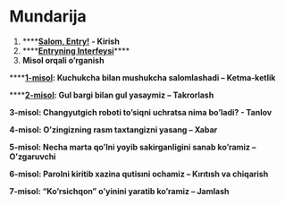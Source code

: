 # Mundarija

1. \*\*\*\*[**Salom, Entry!**](salom-entry.md) **- Kirish**
2. \*\*\*\*[**Entryning Interfeysi**](entryning-interfeysi.md)\*\*\*\*
3.  **Misol orqali o’rganish**

   \*\*\*\*[**1-misol**](1-misol_ketma-ketlik.md)**: Kuchukcha bilan mushukcha salomlashadi – Ketma-ketlik**

   \*\*\*\*[**2-misol**](2-misol_-takrorlash.md)**: Gul bargi bilan gul yasaymiz – Takrorlash**

   **3-misol: Changyutgich roboti to’siqni uchratsa nima bo’ladi? - Tanlov**

   **4-misol: O’zingizning rasm taxtangizni yasang – Xabar**

   **5-misol: Necha marta qo’lni yoyib sakirganligini sanab ko’ramiz – O’zgaruvchi** 

   **6-misol: Parolni kiritib xazina qutisıni ochamiz – Kırıtısh va chiqarish**

   **7-misol: “Ko’rsichqon” o’yinini yaratib ko’ramiz – Jamlash**



